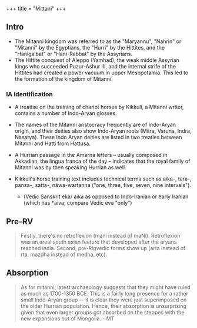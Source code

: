 +++
title = "Mittani"
+++

## Intro
- The Mitanni kingdom was referred to as the "Maryannu", "Nahrin" or "Mitanni" by the Egyptians, the "Hurri" by the Hittites, and the "Hanigalbat" or "Hani-Rabbat" by the Assyrians.
- The Hittite conquest of Aleppo (Yamhad), the weak middle Assyrian kings who succeeded Puzur-Ashur III, and the internal strife of the Hittites had created a power vacuum in upper Mesopotamia. This led to the formation of the kingdom of Mitanni.
 

### IA identification
- A treatise on the training of chariot horses by Kikkuli, a Mitanni writer, contains a number of Indo-Aryan glosses.
- The names of the Mitanni aristocracy frequently are of Indo-Aryan origin, and their deities also show Indo-Aryan roots (Mitra, Varuna, Indra, Nasatya). These Indo Aryan deities are listed in two treaties between Mitanni and Hatti from Hattusa.
- A Hurrian passage in the Amarna letters – usually composed in Akkadian, the lingua franca of the day – indicates that the royal family of Mitanni was by then speaking Hurrian as well.

- Kikkuli's horse training text includes technical terms such as  aika-, tera-, panza-, satta-, nāwa-wartanna ("one, three, five, seven, nine intervals").
  - (Vedic Sanskrit eka/ aika as opposed to Indo-Iranian or early Iranian (which has *aiva; compare Vedic eva "only")


## Pre-RV
> Firstly, there's no retroflexion (mani instead of maNi). Retroflexion was an areal south asian feature that developed after the aryans reached india. Second, pre-Rigvedic forms show up (arta instead of rta, mazdha instead of medha, etc). 

## Absorption
> As for mitanni, latest archaeology suggests that they might have ruled as much as 1700-1350 BCE. This is a fairly long presence for a rather small Indo-Aryan group -- it is clear they were just superimposed on the older Hurrian population. Hence, their absorption is unsurprising given that even larger groups got absorbed on the steppes with  the new expansions out of Mongolia. - MT
